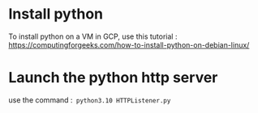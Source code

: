 # Install python
To install python on a VM in GCP, use this tutorial : 
https://computingforgeeks.com/how-to-install-python-on-debian-linux/

# Launch the python http server
use the command :``` python3.10 HTTPListener.py```

